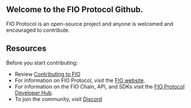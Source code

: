 ## Welcome to the FIO Protocol Github.
FIO Protocol is an open-source project and anyone is welcomed and encouraged to contribute.

## Resources
Before you start contributing:
* Review [Contributing to FIO](CONTRIBUTING.md)
* For information on FIO Protocol, visit the [FIO website](https://fio.foundation).
* For information on the FIO Chain, API, and SDKs visit the [FIO Protocol Developer Hub](https://developers.fioprotocol.io).
* To join the community, visit [Discord](https://discord.com/invite/pHBmJCc)